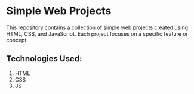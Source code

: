 # Simple Web Projects
This repository contains a collection of simple web projects created using HTML, CSS, and JavaScript. Each project focuses on a specific feature or concept.
## Technologies Used:
1. HTML
2. CSS
3. JS
